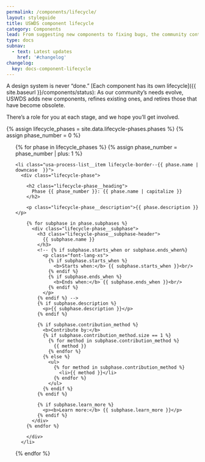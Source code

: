 ```yaml
---
permalink: /components/lifecycle/
layout: styleguide
title: USWDS component lifecycle
category: Components
lead: From suggesting new components to fixing bugs, the community contributes to every phase of the lifecycle.
type: docs
subnav:
  - text: Latest updates
    href: '#changelog'
changelog:
  key: docs-component-lifecycle
---
```


A design system is never “done.”
[Each component has its own lifecycle]({{ site.baseurl }}/components/status):
As our community’s needs evolve, USWDS adds new components, refines existing ones, and retires those that have become obsolete.

There’s a role for you at each stage, and we hope you’ll get involved.

{% assign lifecycle_phases = site.data.lifecycle-phases.phases %}
{% assign phase_number = 0 %}

<ol class="usa-process-list lifecycle-process margin-top-4">
  {% for phase in lifecycle_phases %}
    {% assign phase_number = phase_number | plus: 1 %}

    <li class="usa-process-list__item lifecycle-border--{{ phase.name | downcase  }}">
      <div class="lifecycle-phase">

        <h2 class="lifecycle-phase__heading">
          Phase {{ phase_number }}: {{ phase.name | capitalize }}
        </h2>

        <p class="lifecycle-phase__description">{{ phase.description }}</p>

        {% for subphase in phase.subphases %}
          <div class="lifecycle-phase__subphase">
            <h3 class="lifecycle-phase__subphase-header">
              {{ subphase.name }}
            </h3>
            <!-- {% if subphase.starts_when or subphase.ends_when%}
              <p class="font-lang-xs">
                {% if subphase.starts_when %}
                  <b>Starts when:</b> {{ subphase.starts_when }}<br/>
                {% endif %}
                {% if subphase.ends_when %}
                  <b>Ends when:</b> {{ subphase.ends_when }}<br/>
                {% endif %}
              </p>
            {% endif %} -->
            {% if subphase.description %}
              <p>{{ subphase.description }}</p>
            {% endif %}

            {% if subphase.contribution_method %}
              <b>Contribute by:</b>
              {% if subphase.contribution_method.size == 1 %}
                {% for method in subphase.contribution_method %}
                  {{ method }}
                {% endfor %}
              {% else %}
                <ul>
                  {% for method in subphase.contribution_method %}
                    <li>{{ method }}</li>
                  {% endfor %}
                </ul>
              {% endif %}
            {% endif %}

            {% if subphase.learn_more %}
              <p><b>Learn more:</b> {{ subphase.learn_more }}</p>
            {% endif %}
          </div>
        {% endfor %}

        </div>
      </li>
  {% endfor %}
</ol>
